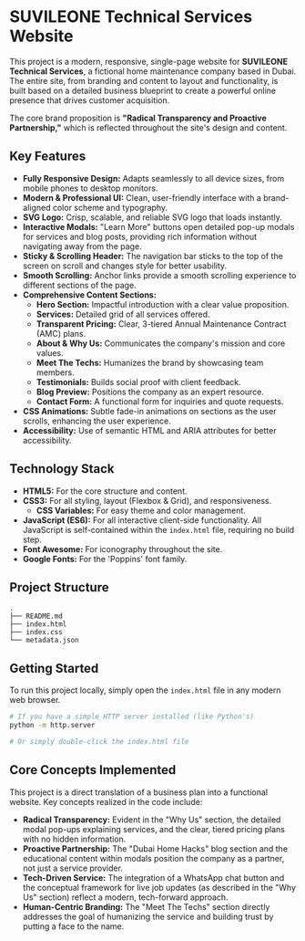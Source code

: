 
# SUVILEONE Technical Services Website

This project is a modern, responsive, single-page website for **SUVILEONE Technical Services**, a fictional home maintenance company based in Dubai. The entire site, from branding and content to layout and functionality, is built based on a detailed business blueprint to create a powerful online presence that drives customer acquisition.

The core brand proposition is **"Radical Transparency and Proactive Partnership,"** which is reflected throughout the site's design and content.

## Key Features

*   **Fully Responsive Design:** Adapts seamlessly to all device sizes, from mobile phones to desktop monitors.
*   **Modern & Professional UI:** Clean, user-friendly interface with a brand-aligned color scheme and typography.
*   **SVG Logo:** Crisp, scalable, and reliable SVG logo that loads instantly.
*   **Interactive Modals:** "Learn More" buttons open detailed pop-up modals for services and blog posts, providing rich information without navigating away from the page.
*   **Sticky & Scrolling Header:** The navigation bar sticks to the top of the screen on scroll and changes style for better usability.
*   **Smooth Scrolling:** Anchor links provide a smooth scrolling experience to different sections of the page.
*   **Comprehensive Content Sections:**
    *   **Hero Section:** Impactful introduction with a clear value proposition.
    *   **Services:** Detailed grid of all services offered.
    *   **Transparent Pricing:** Clear, 3-tiered Annual Maintenance Contract (AMC) plans.
    *   **About & Why Us:** Communicates the company's mission and core values.
    *   **Meet The Techs:** Humanizes the brand by showcasing team members.
    *   **Testimonials:** Builds social proof with client feedback.
    *   **Blog Preview:** Positions the company as an expert resource.
    *   **Contact Form:** A functional form for inquiries and quote requests.
*   **CSS Animations:** Subtle fade-in animations on sections as the user scrolls, enhancing the user experience.
*   **Accessibility:** Use of semantic HTML and ARIA attributes for better accessibility.

## Technology Stack

*   **HTML5:** For the core structure and content.
*   **CSS3:** For all styling, layout (Flexbox & Grid), and responsiveness.
    *   **CSS Variables:** For easy theme and color management.
*   **JavaScript (ES6):** For all interactive client-side functionality. All JavaScript is self-contained within the `index.html` file, requiring no build step.
*   **Font Awesome:** For iconography throughout the site.
*   **Google Fonts:** For the 'Poppins' font family.

## Project Structure

```
.
├── README.md
├── index.html
├── index.css
└── metadata.json
```

## Getting Started

To run this project locally, simply open the `index.html` file in any modern web browser.

```bash
# If you have a simple HTTP server installed (like Python's)
python -m http.server

# Or simply double-click the index.html file
```

## Core Concepts Implemented

This project is a direct translation of a business plan into a functional website. Key concepts realized in the code include:

*   **Radical Transparency:** Evident in the "Why Us" section, the detailed modal pop-ups explaining services, and the clear, tiered pricing plans with no hidden information.
*   **Proactive Partnership:** The "Dubai Home Hacks" blog section and the educational content within modals position the company as a partner, not just a service provider.
*   **Tech-Driven Service:** The integration of a WhatsApp chat button and the conceptual framework for live job updates (as described in the "Why Us" section) reflect a modern, tech-forward approach.
*   **Human-Centric Branding:** The "Meet The Techs" section directly addresses the goal of humanizing the service and building trust by putting a face to the name.
